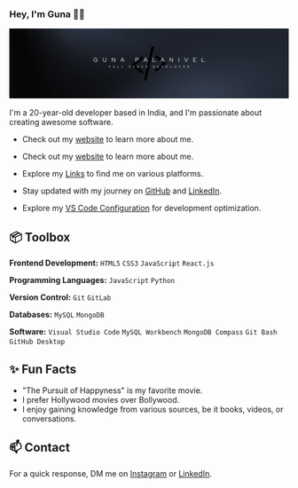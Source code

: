 ### Hey, I'm Guna 👋🏽

![Banner](https://github.com/GunaPalanivel/GunaPalanivel/raw/main/assets/banner.png)

I'm a 20-year-old developer based in India, and I'm passionate about creating awesome software.


- Check out my <a href="http://gunaprofile.pages.dev" target="_blank" rel="noopener noreferrer">website</a> to learn more about me.

- Check out my [website](https://gunaprofile.pages.dev/) to learn more about me.
- Explore my [Links](https://gunalinks.pages.dev/) to find me on various platforms.
- Stay updated with my journey on [GitHub](https://github.com/GunaPalanivel) and [LinkedIn](https://www.linkedin.com/in/guna-palanivel/).
- Explore my [VS Code Configuration](https://github.com/GunaPalanivel/vs-code-settings/blob/main/.vs-code/settings.json) for development optimization.

## 📦 Toolbox

**Frontend Development:** `HTML5` `CSS3` `JavaScript` `React.js`

**Programming Languages:** `JavaScript` `Python`

**Version Control:** `Git` `GitLab`

**Databases:** `MySQL` `MongoDB`

**Software:** `Visual Studio Code` `MySQL Workbench` `MongoDB Compass` `Git Bash` `GitHub Desktop`

## ✨ Fun Facts

- "The Pursuit of Happyness" is my favorite movie.
- I prefer Hollywood movies over Bollywood.
- I enjoy gaining knowledge from various sources, be it books, videos, or conversations.

## 📫 Contact

For a quick response, DM me on [Instagram](https://www.instagram.com/sandy_sag_) or [LinkedIn](https://www.linkedin.com/in/guna-palanivel/).

